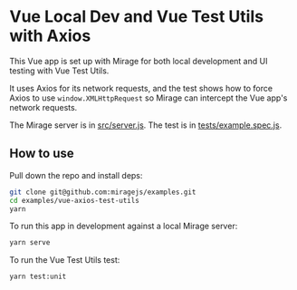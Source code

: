 # Vue Local Dev and Vue Test Utils with Axios

This Vue app is set up with Mirage for both local development and UI testing with Vue Test Utils.

It uses Axios for its network requests, and the test shows how to force Axios to use `window.XMLHttpRequest` so Mirage can intercept the Vue app's network requests.

The Mirage server is in [src/server.js](./src/server.js). The test is in [tests/example.spec.js](./tests/example.spec.js).

## How to use

Pull down the repo and install deps:

```sh
git clone git@github.com:miragejs/examples.git
cd examples/vue-axios-test-utils
yarn
```

To run this app in development against a local Mirage server:

```sh
yarn serve
```

To run the Vue Test Utils test:

```sh
yarn test:unit
```
